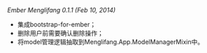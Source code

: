 *Ember Menglifang 0.1.1 (Feb 10, 2014)*

* 集成bootstrap-for-ember；
* 删除用户前需要确认删除操作；
* 将model管理逻辑抽取到Menglifang.App.ModelManagerMixin中。
